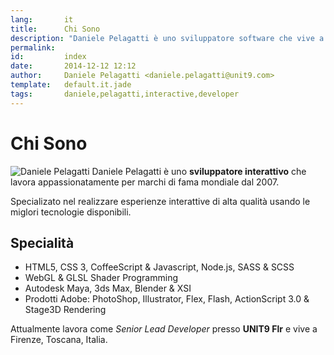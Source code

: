 ```yaml
---
lang:       it
title:      Chi Sono
description: "Daniele Pelagatti è uno sviluppatore software che vive a Firenze, Toscana. Lavora per marchi di fama mondiale dal 2007."
permalink:  
id:         index
date:       2014-12-12 12:12
author:     Daniele Pelagatti <daniele.pelagatti@unit9.com>
template:   default.it.jade
tags:       daniele,pelagatti,interactive,developer
---
```


# Chi Sono #

![Daniele Pelagatti](#{base}img/daniele-pelagatti-big.jpg "Daniele Pelagatti")
Daniele Pelagatti è uno **sviluppatore interattivo** che lavora appassionatamente per marchi di fama mondiale dal 2007. 

Specializato nel realizzare esperienze interattive di alta qualità usando le miglori tecnologie disponibili. 

## Specialità ##

  * HTML5, CSS 3, CoffeeScript & Javascript, Node.js, SASS & SCSS
  * WebGL & GLSL Shader Programming
  * Autodesk Maya, 3ds Max, Blender & XSI
  * Prodotti Adobe: PhotoShop, Illustrator, Flex, Flash, ActionScript 3.0 & Stage3D Rendering

Attualmente lavora come _Senior Lead Developer_ presso **UNIT9 Flr** e vive a Firenze, Toscana, Italia.
